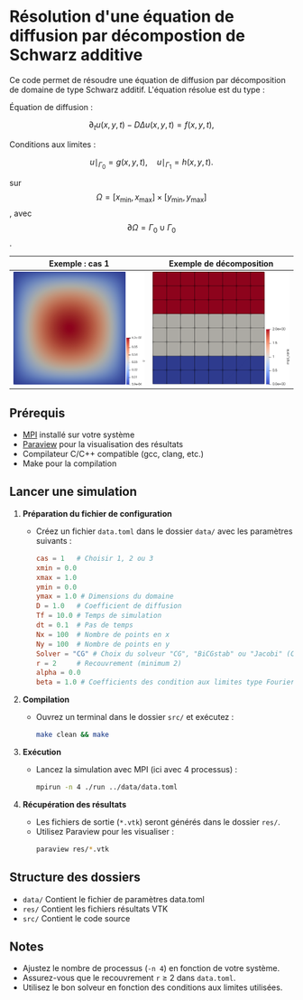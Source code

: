 # Résolution d'une équation de diffusion par décompostion de Schwarz additive

Ce code permet de résoudre une équation de diffusion par décomposition de domaine de type Schwarz additif. L'équation résolue est du type :

Équation de diffusion :

$$
\partial_t u(x,y,t) - D \Delta u(x,y,t) = f(x,y,t),
$$

Conditions aux limites :

$$
u \mid_{\Gamma_0}= g(x,y,t), \quad u \mid_{\Gamma_1} = h(x,y,t).
$$

sur $$\Omega = [x_\text{min}, x_\text{max}] \times [y_\text{min}, y_\text{max}]$$, avec $$\partial\Omega = \Gamma_0 \cup \Gamma_0$$.

| Exemple : cas 1 | Exemple de décomposition |
|---------|---------|
|![Exemple : cas 1](res/cas1.png) | ![Exemple de décomposition](res/omega.png)|

## Prérequis
- [MPI](https://www.open-mpi.org/) installé sur votre système
- [Paraview](https://www.paraview.org/) pour la visualisation des résultats
- Compilateur C/C++ compatible (gcc, clang, etc.)
- Make pour la compilation

## Lancer une simulation

1. **Préparation du fichier de configuration**  
   - Créez un fichier `data.toml` dans le dossier `data/` avec les paramètres suivants :  
     ```toml
     cas = 1   # Choisir 1, 2 ou 3
     xmin = 0.0
     xmax = 1.0
     ymin = 0.0
     ymax = 1.0 # Dimensions du domaine
     D = 1.0   # Coefficient de diffusion
     Tf = 10.0 # Temps de simulation
     dt = 0.1  # Pas de temps
     Nx = 100  # Nombre de points en x
     Ny = 100  # Nombre de points en y
     Solver = "CG" # Choix du solveur "CG", "BiCGstab" ou "Jacobi" (CG ou jacobi si les matrices sont sdp)
     r = 2     # Recouvrement (minimum 2)
     alpha = 0.0
     beta = 1.0 # Coefficients des condition aux limites type Fourier-Robin
     ```

2. **Compilation**  
   - Ouvrez un terminal dans le dossier `src/` et exécutez :  
     ```sh
     make clean && make
     ```

3. **Exécution**  
   - Lancez la simulation avec MPI (ici avec 4 processus) :  
     ```sh
     mpirun -n 4 ./run ../data/data.toml
     ```

4. **Récupération des résultats**  
   - Les fichiers de sortie (`*.vtk`) seront générés dans le dossier `res/`.  
   - Utilisez Paraview pour les visualiser :  
     ```sh
     paraview res/*.vtk
     ```

## Structure des dossiers

- `data/` Contient le fichier de paramètres data.toml
- `res/` Contient les fichiers résultats VTK
- `src/` Contient le code source


## Notes
- Ajustez le nombre de processus (`-n 4`) en fonction de votre système.
- Assurez-vous que le recouvrement `r` ≥ 2 dans `data.toml`.
- Utilisez le bon solveur en fonction des conditions aux limites utilisées.

